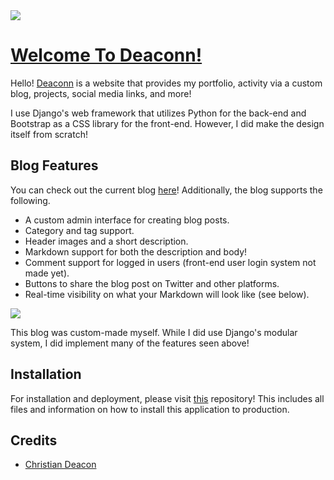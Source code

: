 <img src="https://i.imgur.com/221qiOU.jpeg">

# [Welcome To Deaconn!](https://deaconn.net/)
Hello! [Deaconn](https://deaconn.net/) is a website that provides my portfolio, activity via a custom blog, projects, social media links, and more!

I use Django's web framework that utilizes Python for the back-end and Bootstrap as a CSS library for the front-end. However, I did make the design itself from scratch!

## Blog Features
You can check out the current blog [here](https://deaconn.net/blog)! Additionally, the blog supports the following.

* A custom admin interface for creating blog posts.
* Category and tag support.
* Header images and a short description.
* Markdown support for both the description and body!
* Comment support for logged in users (front-end user login system not made yet).
* Buttons to share the blog post on Twitter and other platforms.
* Real-time visibility on what your Markdown will look like (see below).

<img src="https://thumbs.gfycat.com/UnlinedHiddenCockroach-size_restricted.gif">

This blog was custom-made myself. While I did use Django's modular system, I did implement many of the features seen above!

## Installation
For installation and deployment, please visit [this](https://github.com/Deaconn-net/Infrastructure) repository! This includes all files and information on how to install this application to production.

## Credits
* [Christian Deacon](https://deaconn.net/)
